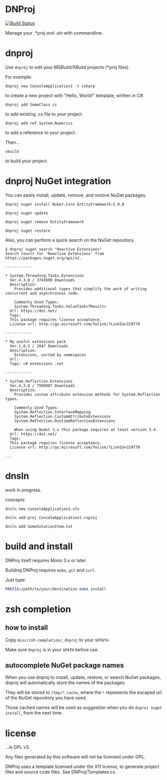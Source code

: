 DNProj
======

[![Build Status](https://travis-ci.org/cannorin/DNProj.svg?branch=master)](https://travis-ci.org/cannorin/DNProj)

Manage your .\*proj and .sln with commandline.

# dnproj

Use ``` dnproj ``` to edit your MSBuild/XBuild projects (\*proj files).

For example:

``` dnproj new ConsoleApplication1 -t csharp ```

to create a new project with "Hello, World!" template, written in C#.

``` dnproj add SomeClass.cs ```

to add existing .cs file to your project.

``` dnproj add-ref System.Numerics ```

to add a reference to your project.

Then...

``` xbuild ```

to build your project.

# dnproj NuGet integration

You can easily install, update, remove, and restore NuGet packages.

``` dnproj nuget install NuGet.Core EntityFramework:5.0.0 ```

``` dnproj nuget update ```

``` dnproj nuget remove EntityFramework ```

``` dnproj nuget restore ```

Also, you can perform a quick search on the NuGet repository.

```
$ dnproj nuget search "Reactive Extensions"
Search result for 'Reactive Extensions' from https://packages.nuget.org/api/v2.

------------

* System.Threading.Tasks.Extensions
  Ver.4.3.0 / 3743690 Downloads
  Description:
    Provides additional types that simplify the work of writing concurrent and asynchronous code.

    Commonly Used Types:
    System.Threading.Tasks.ValueTask<TResult>
  Url: https://dot.net/
  Tags:
  This package requires license acceptance.
  License url: http://go.microsoft.com/fwlink/?LinkId=329770

------------

* My useful extensions pack
  Ver.1.0.5 / 2047 Downloads
  Description:
    Extensions, sorted by namespaces
  Url:
  Tags: c# extensions .net

------------

* System.Reflection.Extensions
  Ver.4.3.0 / 7509987 Downloads
  Description:
    Provides custom attribute extension methods for System.Reflection types.

    Commonly Used Types:
    System.Reflection.InterfaceMapping
    System.Reflection.CustomAttributeExtensions
    System.Reflection.RuntimeReflectionExtensions

    When using NuGet 3.x this package requires at least version 3.4.
  Url: https://dot.net/
  Tags:
  This package requires license acceptance.
  License url: http://go.microsoft.com/fwlink/?LinkId=329770

...
```

# dnsln

work in progress.

concepts:

``` dnsln new ConsoleApplication1.sln ```

``` dnsln add-proj ConsoleApplication1.csproj ```

``` dnsln add SomeSolutionItem.txt ```

# build and install

DNProj itself requires Mono 3.x or later. 

Building DNProj requires ```make```, ```git``` and ```curl```.

Just type:

```bash
PREFIX=/path/to/your/destination make install
```
# zsh completion

## how to install

Copy ```misc/zsh-completion/_dnproj``` to your ```$FPATH```.

Make sure ```dnproj``` is in your ```$PATH``` before use.

## autocomplete NuGet package names

When you use dnproj to install, update, restore, or search NuGet packages, dnproj will automatically store the names of the packages.

They will be stored to ```/tmp/*.cache```, where the ```*``` represents the escaped url of the NuGet repository you have used.

Those cached names will be used as suggestion when you do ```dnproj nuget install```, from the next time.

# license

...is GPL v3.

Any files generated by this software will not be licensed under GPL.

DNProj uses a template licensed under the X11 license, to generate project files and source code files. See DNProj/Templates.cs.
